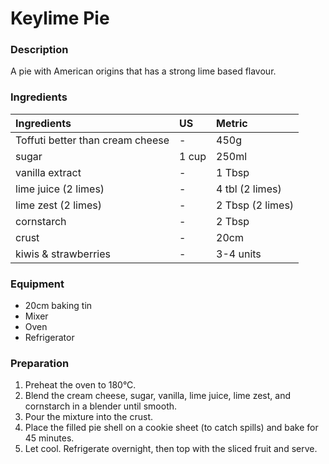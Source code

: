 # Keylime Pie

### Description
A pie with American origins that has a strong lime based flavour. 

### Ingredients

| Ingredients                                    | US         | Metric           |
|:-----------------------------------------------|:-----------|:-----------------|
| Toffuti better than cream cheese               | -          | 450g             |
| sugar                                          | 1 cup      | 250ml            |
| vanilla extract                                | -          | 1 Tbsp           |
| lime juice (2 limes)                           | -          | 4 tbl (2 limes)  |
| lime zest (2 limes)                            | -          | 2 Tbsp (2 limes) |
| cornstarch                                     | -          | 2 Tbsp           |
| crust                                          | -          | 20cm             |
| kiwis & strawberries                           | -          | 3-4 units        |

### Equipment

* 20cm baking tin
* Mixer
* Oven
* Refrigerator

### Preparation

1. Preheat the oven to 180°C.
2. Blend the cream cheese, sugar, vanilla, lime juice, lime zest, and cornstarch in a blender until smooth.
3. Pour the mixture into the crust.
4. Place the filled pie shell on a cookie sheet (to catch spills) and bake for 45 minutes.
5. Let cool. Refrigerate overnight, then top with the sliced fruit and serve.

